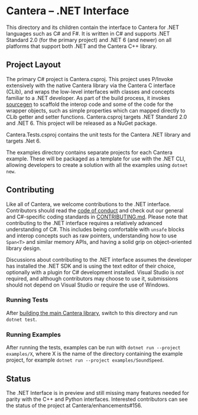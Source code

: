 # Cantera – .NET Interface

This directory and its children contain the interface to Cantera for .NET languages
such as C# and F#. It is written in C# and supports .NET Standard 2.0
(for the primary project) and .NET 6 (and newer) on all platforms that support both
.NET and the Cantera C++ library.

## Project Layout

The primary C# project is Cantera.csproj. This project uses P/Invoke extensively with
the native Cantera library via the Cantera C interface (CLib), and wraps the low-level
interfaces with classes and concepts familiar to a .NET developer. As part of the build
process, it invokes [sourcegen](/interfaces/sourcegen)
to scaffold the interop code and some of the code for the wrapper objects, such as
simple properties which can mapped directly to CLib getter and setter functions.
Cantera.csproj targets .NET Standard 2.0 and .NET 6. This project will be released as
a NuGet package.

Cantera.Tests.csproj contains the unit tests for the Cantera .NET library and targets
.Net 6.

The examples directory contains separate projects for each Cantera example. These will
be packaged as a template for use with the .NET CLI, allowing developers to create a
solution with all the examples using `dotnet new`.

## Contributing

Like all of Cantera, we welcome contributions to the .NET interface. Contributors should
read the [code of conduct](/CODE_OF_CONDUCT.md) and check out our general and
C#-specific coding standards in [CONTRIBUTING.md](/CONTRIBUTING.md). Please note that
contributing to the .NET interface requires a relatively advanced understanding of C#.
This includes being comfortable with `unsafe` blocks and interop concepts such as
raw pointers, understanding how to use `Span<T>` and similar memory APIs, and having
a solid grip on object-oriented library design.

Discussions about contributing to the .NET interface assumes the developer has installed
the .NET SDK and is using the text editor of their choice, optionally with a plugin for
C# development installed. Visual Studio is _not_ required, and although contributors
may choose to use it, submissions should not depend on Visual Studio or require
the use of Windows.

### Running Tests

After [building the main Cantera library](https://cantera.org/install/compiling-install.html),
switch to this directory and run `dotnet test`.

### Running Examples

After running the tests, examples can be run with `dotnet run --project examples/X`,
where X is the name of the directory containing the example project, for example
`dotnet run --project examples/SoundSpeed`.

## Status

The .NET Interface is in preview and still missing many features
needed for parity with the C++ and Python interfaces. Interested contributors can see
the status of the project at Cantera/enhancements#156.
